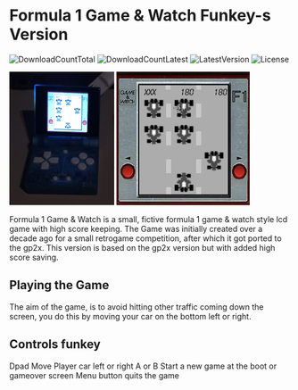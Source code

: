 # Formula 1 Game & Watch Funkey-s Version
![DownloadCountTotal](https://img.shields.io/github/downloads/joyrider3774/formula1_funkey/total?label=total%20downloads&style=plastic) ![DownloadCountLatest](https://img.shields.io/github/downloads/joyrider3774/formula1_funkey/latest/total?style=plastic) ![LatestVersion](https://img.shields.io/github/v/tag/joyrider3774/formula1_funkey?label=Latest%20version&style=plastic) ![License](https://img.shields.io/github/license/joyrider3774/formula1_funkey?style=plastic)

![screenshot 1](metadata/screenshot1.png)  ![screenshot 2](metadata/screenshot2.png)

Formula 1 Game & Watch is a small, fictive formula 1 game & watch style lcd game with high score keeping. The Game was initially created over a decade ago for a small retrogame competition, after which it got ported to the gp2x. This version is based on the gp2x version but with added high score saving.


## Playing the Game
The aim of the game, is to avoid hitting other traffic coming down the screen, you do this by moving your car on the bottom left or right. 

## Controls funkey
Dpad Move Player car left or right
A or B Start a new game at the boot or gameover screen
Menu button quits the game

